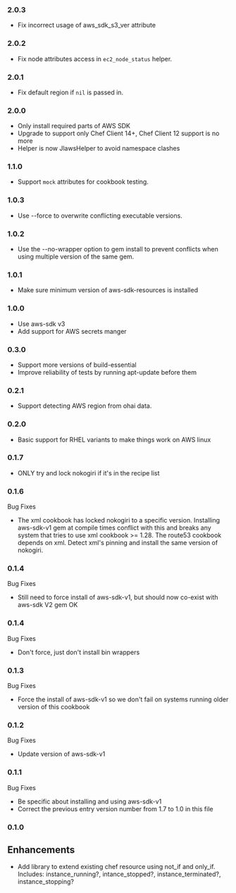 ### 2.0.3
  - Fix incorrect usage of aws_sdk_s3_ver attribute

### 2.0.2
  - Fix node attributes access in `ec2_node_status` helper.

### 2.0.1
  - Fix default region if `nil` is passed in.

### 2.0.0
  - Only install required parts of AWS SDK
  - Upgrade to support only Chef Client 14+, Chef Client 12 support is no more
  - Helper is now JlawsHelper to avoid namespace clashes

### 1.1.0
  - Support `mock` attributes for cookbook testing.

### 1.0.3
  - Use --force to overwrite conflicting executable versions.

### 1.0.2
  - Use the --no-wrapper option to gem install to prevent conflicts when using
    multiple version of the same gem.

### 1.0.1
  - Make sure minimum version of aws-sdk-resources is installed

### 1.0.0
  - Use aws-sdk v3
  - Add support for AWS secrets manger

### 0.3.0
  - Support more versions of build-essential
  - Improve reliability of tests by running apt-update before them

### 0.2.1
  - Support detecting AWS region from ohai data.

### 0.2.0
  - Basic support for RHEL variants to make things work on AWS linux

### 0.1.7
  - ONLY try and lock nokogiri if it's in the recipe list

### 0.1.6
  Bug Fixes
  - The xml cookbook has locked nokogiri to a specific version.
    Installing aws-sdk-v1 gem at compile times conflict with this and breaks
    any system that tries to use xml cookbook >= 1.28. The route53 cookbook
    depends on xml.
    Detect xml's pinning and install the same version of nokogiri.


### 0.1.4
  Bug Fixes
  - Still need to force install of aws-sdk-v1, but should now co-exist with
    aws-sdk V2 gem OK

### 0.1.4
  Bug Fixes
  - Don't force, just don't install bin wrappers

### 0.1.3
  Bug Fixes
  - Force the install of aws-sdk-v1 so we don't fail on systems running
    older version of this cookbook

### 0.1.2
  Bug Fixes
  - Update version of aws-sdk-v1
### 0.1.1
  Bug Fixes
  - Be specific about installing and using aws-sdk-v1
  - Correct the previous entry version number from 1.7 to 1.0 in this file

### 0.1.0

## Enhancements
  - Add library to extend existing chef resource using not_if and only_if.
    Includes: instance_running?, intance_stopped?,
    instance_terminated?, instance_stopping?

